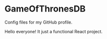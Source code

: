 # GameOfThronesDB
Config files for my GitHub profile.

Hello everyone!
It just a functional React project.
